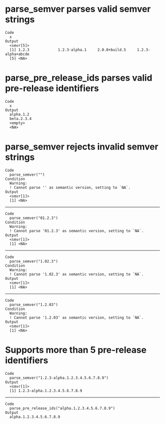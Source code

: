# parse_semver parses valid semver strings

    Code
      x
    Output
      <smvr[5]>
      [1] 1.2.3             1.2.3-alpha.1     2.0.0+build.5     1.2.3-alpha+abcde
      [5] <NA>             

# parse_pre_release_ids parses valid pre-release identifiers

    Code
      x
    Output
      alpha.1.2
      beta.2.3.4
      <empty>
      <NA>

# parse_semver rejects invalid semver strings

    Code
      parse_semver("")
    Condition
      Warning:
      ! Cannot parse '' as semantic version, setting to `NA`.
    Output
      <smvr[1]>
      [1] <NA>

---

    Code
      parse_semver("01.2.3")
    Condition
      Warning:
      ! Cannot parse '01.2.3' as semantic version, setting to `NA`.
    Output
      <smvr[1]>
      [1] <NA>

---

    Code
      parse_semver("1.02.3")
    Condition
      Warning:
      ! Cannot parse '1.02.3' as semantic version, setting to `NA`.
    Output
      <smvr[1]>
      [1] <NA>

---

    Code
      parse_semver("1.2.03")
    Condition
      Warning:
      ! Cannot parse '1.2.03' as semantic version, setting to `NA`.
    Output
      <smvr[1]>
      [1] <NA>

# Supports more than 5 pre-release identifiers

    Code
      parse_semver("1.2.3-alpha.1.2.3.4.5.6.7.8.9")
    Output
      <smvr[1]>
      [1] 1.2.3-alpha.1.2.3.4.5.6.7.8.9

---

    Code
      parse_pre_release_ids("alpha.1.2.3.4.5.6.7.8.9")
    Output
      alpha.1.2.3.4.5.6.7.8.9

